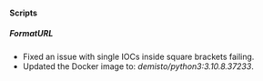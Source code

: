 
#### Scripts
##### FormatURL
- Fixed an issue with single IOCs inside square brackets failing.
- Updated the Docker image to: *demisto/python3:3.10.8.37233*.

